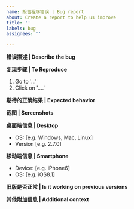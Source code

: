 ```yaml
---
name: 报告程序错误 | Bug report
about: Create a report to help us improve
title: ''
labels: bug
assignees: ''

---
```


**错误描述 | Describe the bug**

**复现步骤 | To Reproduce**
1. Go to '...'
2. Click on '....'

**期待的正确结果 | Expected behavior**

**截图 | Screenshots**

**桌面端信息 | Desktop**
 - OS: [e.g. Windows, Mac, Linux]
 - Version [e.g. 2.7.0]

**移动端信息 | Smartphone**
 - Device: [e.g. iPhone6]
 - OS: [e.g. iOS8.1]

**旧版是否正常 | Is it working on previous versions**

**其他附加信息 | Additional context**
